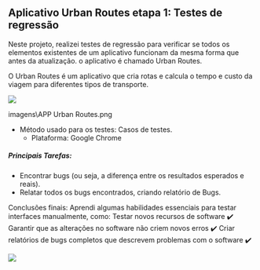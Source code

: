 ## Aplicativo Urban Routes etapa 1: Testes de regressão

Neste projeto, realizei testes de regressão para verificar se todos os elementos existentes de um aplicativo funcionam da mesma forma que antes da atualização. o aplicativo é chamado Urban Routes.

O Urban Routes é um aplicativo que cria rotas e calcula o tempo e custo da viagem para diferentes tipos de transporte.

<img src="C:\Users\champ\OneDrive\Documentos\App-Urban-Routes\imagens\APP Urban Routes.png"> 

imagens\APP Urban Routes.png

* Método usado para os testes: Casos de testes.
  * Plataforma: Google Chrome

##### Principais Tarefas:
- Encontrar bugs (ou seja, a diferença entre os resultados esperados e reais).
- Relatar todos os bugs encontrados, criando relatório de Bugs.

Conclusões finais: Aprendi algumas habilidades essenciais para testar interfaces manualmente, como: Testar novos recursos de software ✔️ Garantir que as alterações no software não criem novos erros ✔️ Criar relatórios de bugs completos que descrevem problemas com o software ✔️

<img src="C:\Users\champ\OneDrive\Documentos\App-Urban-Routes\imagens\Projeto 1 Urban Routes.png"> 
